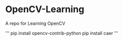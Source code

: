 # OpenCV-Learning
A repo for Learning OpenCV

'''
pip install opencv-contrib-python
pip install caer
'''
